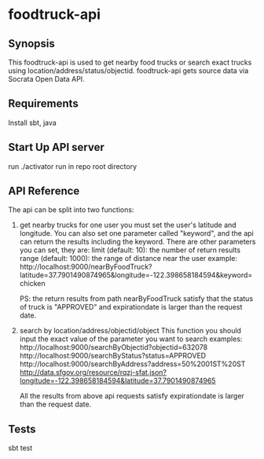 # foodtruck-api
## Synopsis

This foodtruck-api is used to get nearby food trucks or search exact trucks using location/address/status/objectid. 
foodtruck-api gets source data via Socrata Open Data API.

## Requirements
  Install sbt, java
  
## Start Up API server

 run ./activator run  in repo root directory

## API Reference

The api can be split into two functions:
1. get nearby trucks for one user
   you must set the user's latitude and longitude. You can also set one parameter called "keyword", and the api can
   return the results including the keyword. There are other parameters you can set, they are:
   limit (default: 10): the number of return results 
   range (default: 1000): the range of distance near the user
   example:
   http://localhost:9000/nearByFoodTruck?latitude=37.7901490874965&longitude=-122.398658184594&keyword=chicken
   
   PS: the return results from path nearByFoodTruck satisfy that the status of truck is "APPROVED" and expirationdate        is larger than the request date.
2. search by location/address/objectid/object
   This function you should input the exact value of the parameter you want to search
   examples:
   http://localhost:9000/searchByObjectid?objectid=632078
   http://localhost:9000/searchByStatus?status=APPROVED
   http://localhost:9000/searchByAddress?address=50%2001ST%20ST
   http://data.sfgov.org/resource/rqzj-sfat.json?longitude=-122.398658184594&latitude=37.7901490874965

   All the results from above api requests satisfy expirationdate is larger than the request date. 

## Tests

sbt test

